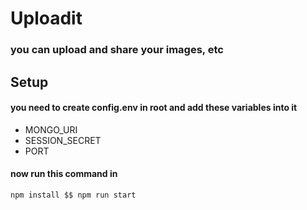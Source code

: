 # Uploadit
### you can upload and share your images, etc


## Setup
#### you need to create config.env in root and add these variables into it
* MONGO_URI
* SESSION_SECRET
* PORT


#### now run this command in
```shell
npm install $$ npm run start
```